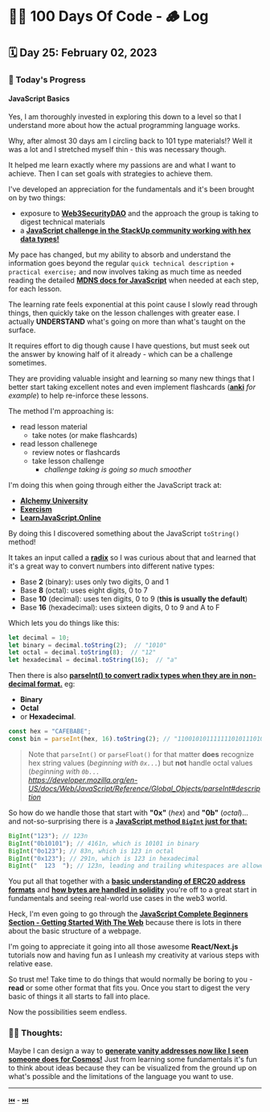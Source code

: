 # 👨‍💻 100 Days Of Code - 🪵 Log

## 🗓️ Day 25: February 02, 2023

### **🥵 Today's Progress**

#### **JavaScript Basics**

Yes, I am thoroughly invested in exploring this down to a level so that I understand more about how the actual programming language works.

Why, after almost 30 days am I circling back to 101 type materials!? Well it was a lot and I stretched myself thin - this was necessary though.

It helped me learn exactly where my passions are and what I want to achieve. Then I can set goals with strategies to achieve them.

I've developed an appreciation for the fundamentals and it's been brought on by two things:

- exposure to [**Web3SecurityDAO**](https://www.web3securitydao.xyz/) and the approach the group is taking to digest technical materials
- a [**JavaScript challenge in the StackUp community working with hex data types!**](https://discord.com/channels/895564164783808523/993540032029798430/1070482433507598486)

My pace has changed, but my ability to absorb and understand the information goes beyond the regular `quick technical description` + `practical exercise;` and now involves taking as much time as needed reading the detailed [**MDNS docs for JavaScript**](https://developer.mozilla.org/en-US/docs/Web/JavaScript) when needed at each step, for each lesson.

The learning rate feels exponential at this point cause I slowly read through things, then quickly take on the lesson challenges with greater ease. I actually **UNDERSTAND** what's going on more than what's taught on the surface.

It requires effort to dig though cause I have questions, but must seek out the answer by knowing half of it already - which can be a challenge sometimes.

They are providing valuable insight and learning so many new things that I better start taking excellent notes and even implement flashcards ([**anki**](https://apps.ankiweb.net/) *for example*) to help re-inforce these lessons.

The method I'm approaching is:

- read lesson material
  - take notes (or make flashcards)
- read lesson challenege
  - review notes or flashcards
  - take lesson challenge
    - *challenge taking is going so much smoother*

I'm doing this when going through either the JavaScript track at:

- [**Alchemy University**](https://university.alchemy.com/js)
- [**Exercism**](https://exercism.org/tracks/javascript)
- [**LearnJavaScript.Online**](https://learnjavascript.online/)

By doing this I discovered something about the JavaScript `toString()` method!

It takes an input called a [**radix**](https://en.wikipedia.org/wiki/Radix#In_numeral_systems) so I was curious about that and learned that it's a great way to convert numbers into different native types:

- Base **2** (binary): uses only two digits, 0 and 1
- Base **8** (octal): uses eight digits, 0 to 7
- Base **10** (decimal): uses ten digits, 0 to 9 (**this is usually the default**)
- Base **16** (hexadecimal): uses sixteen digits, 0 to 9 and A to F

Which lets you do things like this:

```js
let decimal = 10;
let binary = decimal.toString(2);  // "1010"
let octal = decimal.toString(8);  // "12"
let hexadecimal = decimal.toString(16);  // "a"
```

Then there is also [**parseInt() to convert radix types when they are in non-decimal format.**](https://developer.mozilla.org/en-US/docs/Web/JavaScript/Reference/Global_Objects/parseInt#description) eg:

- **Binary**
- **Octal**
- or **Hexadecimal**.

```js
const hex = "CAFEBABE";
const bin = parseInt(hex, 16).toString(2); // "11001010111111101011101010111110"
```

> Note that `parseInt()` or `parseFloat()` for that matter **does** recognize hex string values (*beginning with `0x...`*) but **not** handle octal values (*beginning with `0b...`*  
*<https://developer.mozilla.org/en-US/docs/Web/JavaScript/Reference/Global_Objects/parseInt#description>*

So how do we handle those that start with **"0x"** (*hex*) and **"0b"** (*octal*)... and not-so-surprising there is a [**JavaScript method `BigInt` just for that:**](https://developer.mozilla.org/en-US/docs/Web/JavaScript/Reference/Global_Objects/BigInt/BigInt)

```js
BigInt("123"); // 123n
BigInt("0b10101"); // 4161n, which is 10101 in binary
BigInt("0o123"); // 83n, which is 123 in octal
BigInt("0x123"); // 291n, which is 123 in hexadecimal
BigInt("  123  "); // 123n, leading and trailing whitespaces are allowed
```

You put all that together with a [**basic understanding of ERC20 address formats**](https://jeancvllr.medium.com/solidity-tutorial-all-about-addresses-ffcdf7efc4e7) and [**how bytes are handled in solidity**](https://jeancvllr.medium.com/solidity-tutorial-all-about-bytes-9d88fdb22676) you're off to a great start in fundamentals and seeing real-world use cases in the web3 world.

Heck, I'm even going to go through the [**JavaScript Complete Beginners Section - Getting Started With The Web**](https://developer.mozilla.org/en-US/docs/Learn/Getting_started_with_the_web) because there is lots in there about the basic structure of a webpage.

I'm going to appreciate it going into all those awesome **React/Next.js** tutorials now and having fun as I unleash my creativity at various steps with relative ease.

So trust me! Take time to do things that would normally be boring to you - **read** or some other format that fits you. Once you start to digest the very basic of things it all starts to fall into place.

Now the possibilities seem endless.

### **😶‍🌫 Thoughts:**

Maybe I can design a way to [**generate vanity addresses now like I seen someone does for Cosmos!**](https://github.com/hukkin/cosmosvanity) Just from learning some fundamentals it's fun to think about ideas because they can be visualized from the ground up on what's possible and the limitations of the language you want to use.

***

[⏮️](024.md) - [⏭️](026.md)